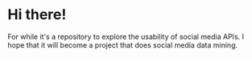# Hi there!
For while it's a repository to explore the usability of social media APIs. I hope that it will become a project that does social media data mining.